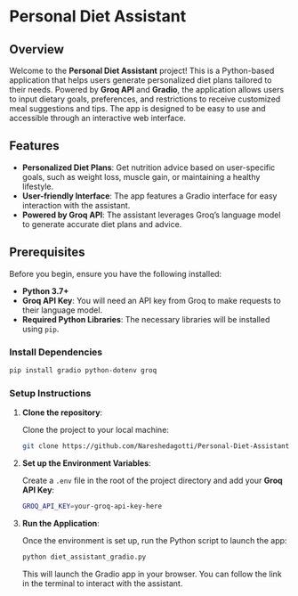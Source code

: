 # Personal Diet Assistant

## Overview

Welcome to the **Personal Diet Assistant** project! This is a Python-based application that helps users generate personalized diet plans tailored to their needs. Powered by **Groq API** and **Gradio**, the application allows users to input dietary goals, preferences, and restrictions to receive customized meal suggestions and tips. The app is designed to be easy to use and accessible through an interactive web interface.

## Features

- **Personalized Diet Plans**: Get nutrition advice based on user-specific goals, such as weight loss, muscle gain, or maintaining a healthy lifestyle.
- **User-friendly Interface**: The app features a Gradio interface for easy interaction with the assistant.
- **Powered by Groq API**: The assistant leverages Groq’s language model to generate accurate diet plans and advice.

## Prerequisites

Before you begin, ensure you have the following installed:

- **Python 3.7+**
- **Groq API Key**: You will need an API key from Groq to make requests to their language model.
- **Required Python Libraries**: The necessary libraries will be installed using `pip`.

### Install Dependencies

```bash
pip install gradio python-dotenv groq
```

### Setup Instructions

1. **Clone the repository**:

   Clone the project to your local machine:

   ```bash
   git clone https://github.com/Nareshedagotti/Personal-Diet-Assistant-with-Groq.git
   ```

2. **Set up the Environment Variables**:

   Create a `.env` file in the root of the project directory and add your **Groq API Key**:

   ```bash
   GROQ_API_KEY=your-groq-api-key-here
   ```

3. **Run the Application**:

   Once the environment is set up, run the Python script to launch the app:

   ```bash
   python diet_assistant_gradio.py
   ```

   This will launch the Gradio app in your browser. You can follow the link in the terminal to interact with the assistant.
